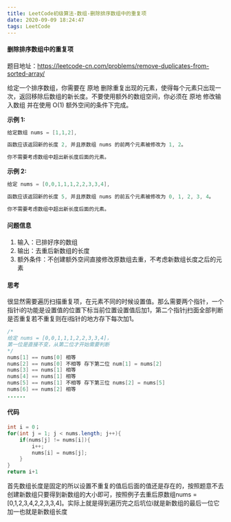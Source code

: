 ```yaml
---
title: LeetCode初级算法-数组-删除排序数组中的重复项
date: 2020-09-09 18:24:47
tags: LeetCode
---
```


#### 删除排序数组中的重复项

题目地址：https://leetcode-cn.com/problems/remove-duplicates-from-sorted-array/

给定一个排序数组，你需要在 原地 删除重复出现的元素，使得每个元素只出现一次，返回移除后数组的新长度。不要使用额外的数组空间，你必须在 原地 修改输入数组 并在使用 O(1) 额外空间的条件下完成。<!--more-->

**示例 1:**

```java
给定数组 nums = [1,1,2], 

函数应该返回新的长度 2, 并且原数组 nums 的前两个元素被修改为 1, 2。 

你不需要考虑数组中超出新长度后面的元素。
```

**示例 2:**

```java
给定 nums = [0,0,1,1,1,2,2,3,3,4],

函数应该返回新的长度 5, 并且原数组 nums 的前五个元素被修改为 0, 1, 2, 3, 4。

你不需要考虑数组中超出新长度后面的元素。
```

#### 问题信息

1. 输入：已排好序的数组
3. 输出：去重后新数组的长度
4. 额外条件：不创建额外空间直接修改原数组去重，不考虑新数组长度之后的元素

#### 思考

很显然需要遍历扫描重复项，在元素不同的时候设置值。那么需要两个指针，一个指针i的功能是设置值的位置下标当前位置设置值后加1，第二个指针j扫面全部判断是否重复若不重复则在i指针的地方存下每次加1。

```java
/*
给定 nums = [0,0,1,1,1,2,2,3,3,4]，
第一位是直接不变，从第二位才开始需要判断
*/
nums[1] == nums[0] 相等 
nums[2] == nums[0] 不相等 存下第二位 num[1] = nums[2]
nums[3] == nums[1] 相等
nums[4] == nums[1] 相等
nums[5] == nums[1] 不相等 存下第三位 nums[2] = nums[5]
nums[6] == nums[2] 相等
......
```

#### 代码

```java
int i = 0；
for(int j = 1; j < nums.length; j++){
    if(nums[j] != nums[i]){
        i++;
        nums[i] = nums[j];
    }
}
return i+1
```

首先数组长度是固定的所以设置不重复的值后后面的值还是存在的，按照题意不去创建新数组只要得到新数组的大小即可，按照例子去重后原数组nums = [0,1,2,3,4,2,2,3,3,4]。实际上就是得到遍历完之后坑位i就是新数组的最后一位它加一也就是新数组长度

